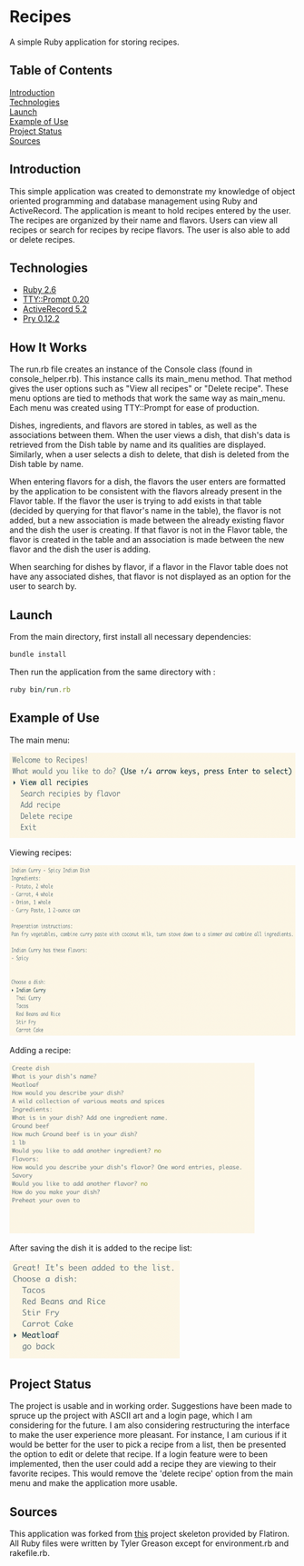 <!-- 
Scope of functionalities 

Sources
-->

# Recipes 
A simple Ruby application for storing recipes. 
## Table of Contents 
[Introduction](#introduction)   
[Technologies](#technologies)   
[Launch](#launch)   
[Example of Use](#example_of_use)   
[Project Status](#project_status)   
[Sources](#sources)




## Introduction 
This simple application was created to demonstrate my knowledge of object oriented programming and database management using Ruby and ActiveRecord. The application is meant to hold recipes entered by the user. The recipes are organized by their name and flavors. Users can view all recipes or search for recipes by recipe flavors. The user is also able to add or delete recipes. 

## Technologies
- [Ruby 2.6](https://www.ruby-lang.org/en/)
- [TTY::Prompt 0.20](https://github.com/piotrmurach/tty-prompt)
- [ActiveRecord 5.2](https://rubyonrails.org/)
- [Pry 0.12.2](https://github.com/pry/pry)

## How It Works 

The run.rb file creates an instance of the Console class (found in console_helper.rb). This instance calls its main_menu method. That method gives the user options such as "View all recipes" or "Delete recipe". These menu options are tied to methods that work the same way as main_menu. Each menu was created using TTY::Prompt for ease of production. 

Dishes, ingredients, and flavors are stored in tables, as well as the associations between them. When the user views a dish, that dish's data is retrieved from the Dish table by name and its qualities are displayed. Similarly, when a user selects a dish to delete, that dish is deleted from the Dish table by name. 

When entering flavors for a dish, the flavors the user enters are formatted by the application to be consistent with the flavors already present in the Flavor table. If the flavor the user is trying to add exists in that table (decided by querying for that flavor's name in the table), the flavor is not added, but a new association is made between the already existing flavor and the dish the user is creating. If that flavor is not in the Flavor table, the flavor is created in the table and an association is made between the new flavor and the dish the user is adding. 

When searching for dishes by flavor, if a flavor in the Flavor table does not have any associated dishes, that flavor is not displayed as an option for the user to search by. 

## Launch
From the main directory, first install all necessary dependencies: 
```ruby 
bundle install 
``` 
Then run the application from the same directory with : 
```ruby 
ruby bin/run.rb
``` 

## Example of Use 
The main menu: 

<img src="images/mainMenu.png" height=150px>

Viewing recipes: 

<img src="images/recipeList.png" height=300px>

Adding a recipe: 

<img src="images/addingDish.png" height=300px>

After saving the dish it is added to the recipe list: 

<img src="images/dishAdded.png" width=300px>


## Project Status 
The project is usable and in working order. Suggestions have been made to spruce up the project with ASCII art and a login page, which I am considering for the future. I am also considering restructuring the interface to make the user experience more pleasant. For instance, I am curious if it would be better for the user to pick a recipe from a list, then be presented the option to edit or delete that recipe. If a login feature were to been implemented, then the user could add a recipe they are viewing to their favorite recipes. This would remove the 'delete recipe' option from the main menu and make the application more usable. 

## Sources 

This application was forked from [this](https://github.com/learn-co-students/ruby-project-alt-guidelines-atlanta-web-010620) project skeleton provided by Flatiron. All Ruby files were written by Tyler Greason except for environment.rb and rakefile.rb. 